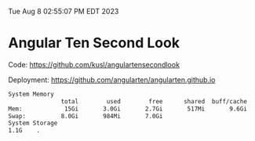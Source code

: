 Tue Aug  8 02:55:07 PM EDT 2023

# Angular Ten Second Look

Code: https://github.com/kusl/angulartensecondlook

Deployment: https://github.com/angularten/angularten.github.io

```bash
System Memory
               total        used        free      shared  buff/cache   available
Mem:            15Gi       3.0Gi       2.7Gi       517Mi       9.6Gi        11Gi
Swap:          8.0Gi       984Mi       7.0Gi
System Storage
1.1G	.
